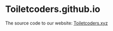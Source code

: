 # Toiletcoders.github.io

The source code to our website: [Toiletcoders.xyz](https://toiletcoders.xyz)

